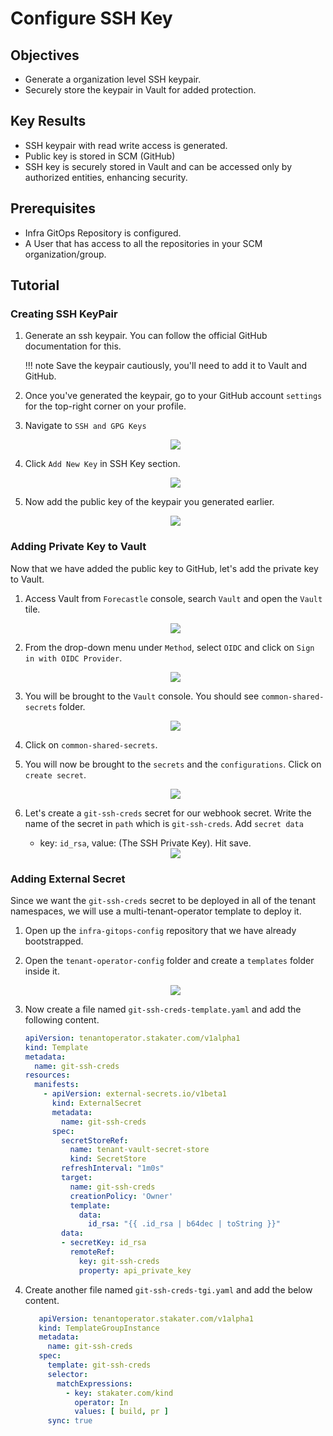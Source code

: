 # Configure SSH Key

## Objectives

* Generate a organization level SSH keypair.
* Securely store the keypair in Vault for added protection.

## Key Results

* SSH keypair with read write access is generated.
* Public key is stored in SCM (GitHub)
* SSH key is securely stored in Vault and can be accessed only by authorized entities, enhancing security.

## Prerequisites

* Infra GitOps Repository is configured.
* A User that has access to all the repositories in your SCM organization/group.

## Tutorial

### Creating SSH KeyPair

1. Generate an ssh keypair. You can follow the official GitHub documentation for this.

   !!! note
       Save the keypair cautiously, you'll need to add it to Vault and GitHub.

1. Once you've generated the keypair, go to your GitHub account `settings` for the top-right corner on your profile.

1. Navigate to `SSH and GPG Keys`

      <div style="text-align:center"><img src="images/ssh-key.png" /></div>

1. Click `Add New Key` in SSH Key section.

     <div style="text-align:center"><img src="images/new-ssh-key.png" /></div>

1. Now add the public key of the keypair you generated earlier.

     <div style="text-align:center"><img src="images/add-public-key.png" /></div>

### Adding Private Key to Vault

Now that we have added the public key to GitHub, let's add the private key to Vault.

1. Access Vault from `Forecastle` console, search `Vault` and open the `Vault` tile.

    <div style="text-align:center"><img src="images/forecastle.png" /></div>

1. From the drop-down menu under `Method`, select `OIDC` and click on `Sign in with OIDC Provider`.

    <div style="text-align:center"><img src="images/login-oidc.png" /></div>

1. You will be brought to the `Vault` console. You should see `common-shared-secrets` folder.

    <div style="text-align:center"><img src="images/common-shared-secrets.png" /></div>

1. Click on `common-shared-secrets`.

1. You will now be brought to the `secrets` and the `configurations`. Click on `create secret`.

     <div style="text-align:center"><img src="images/create-secret.png" /></div>

1. Let's create a `git-ssh-creds` secret for our webhook secret. Write the name of the secret in `path` which is `git-ssh-creds`. Add `secret data`
    * key: `id_rsa`, value: (The SSH Private Key).
      Hit save.

     <div style="text-align:center"><img src="images/git-ssh-creds.png" /></div>

### Adding External Secret

Since we want the `git-ssh-creds` secret to be deployed in all of the tenant namespaces, we will use a multi-tenant-operator template to deploy it.

1. Open up the `infra-gitops-config` repository that we have already bootstrapped.

1. Open the `tenant-operator-config` folder and create a `templates` folder inside it.

     <div style="text-align:center"><img src="images/template.png" /></div>

1. Now create a file named `git-ssh-creds-template.yaml` and add the following content.

     ```yaml
     apiVersion: tenantoperator.stakater.com/v1alpha1
     kind: Template
     metadata:
       name: git-ssh-creds
     resources:
       manifests:
         - apiVersion: external-secrets.io/v1beta1
           kind: ExternalSecret
           metadata:
             name: git-ssh-creds
           spec:
             secretStoreRef:
               name: tenant-vault-secret-store
               kind: SecretStore
             refreshInterval: "1m0s"
             target:
               name: git-ssh-creds
               creationPolicy: 'Owner'
               template:
                 data:
                   id_rsa: "{{ .id_rsa | b64dec | toString }}"
             data:
             - secretKey: id_rsa
               remoteRef:
                 key: git-ssh-creds
                 property: api_private_key
     ```

1. Create another file named `git-ssh-creds-tgi.yaml` and add the below content.

     ```yaml
        apiVersion: tenantoperator.stakater.com/v1alpha1
        kind: TemplateGroupInstance
        metadata:
          name: git-ssh-creds
        spec:
          template: git-ssh-creds
          selector:
            matchExpressions:
              - key: stakater.com/kind
                operator: In
                values: [ build, pr ]
          sync: true
     ```
